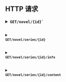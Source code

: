 ## HTTP 请求

<details>
<summary>
<b><code>GET</code></b><b><code>/novel/{id}` 
</summary>
<br/>

| 参数 | 类型     | 描述 |
| ---- | -------- | ---- |
| `id` | `number` | Pid  |

示例: `http://127.0.0.1:1145/novel/15927906`

返回: `NovelDTO`

| key             | 类型               | 描述            |
| --------------- | ------------------ | --------------- |
| `id`            | `number`           | Pid             |
| `title`         | `string`           | 标题            |
| `description`   | `string`           | 介绍            |
| `tags`          | `string[]`         | 标签数组        |
| `lang`          | `Language`         | 语言枚举        |
| `restrict`      | `Restrict`         | 限制等级        |
| `charCount`     | `number`           | 字节数          |
| `wordCount`     | `number`           | 词数            |
| `createTime`    | `number`           | 创建日期        |
| `updateTime`    | `number`           | 更新日期        |
| `readingTime`   | `number`           | 阅读时间        |
| `bookmarkCount` | `number`           | 收藏数 (❤ 图标) |
| `likeCount`     | `number`           | 喜欢数 (😊 图标) |
| `viewCount`     | `number`           | 浏览量 (👁 图标) |
| `cover`         | `string`           | 封面图片        |
| `series`        | `ContentSeriesDTO` | 系列数据        |
| `author`        | `AuthorDTO`        | 作者            |
| `content`       | `string`           | 正文            |

```
{
    "id": 19115002,
    "title": "第2話『はじめての登下校』",
    "description": "",
    "tags": [
        "百合",
        "..."
    ],
    "lang": "ja",
    "restrict": "safe",
    "charCount": 4282,
    "wordCount": 1888,
    "readingTime": 513,
    "bookmarkCount": 11,
    "likeCount": 9,
    "viewCount": 353,
    "cover": "...",
    "series": {
        "id": 9943394,
        "title": "言語チート転生〜幼女VTuberは世界を救う〜",
        "prev": {
            "id": 19114998,
            "title": "第1話『終わりとはじまり』"
        },
        "next": {
            "id": 19115003,
            "title": "第3話『お姉ちゃんのお願い』"
        }
    },
    "author": {
        "id": 90197256,
        "name": "可愛ケイ@VTuber兼小説家"
    },
    "content": "..."
}
```
---
</details>

<details>
<summary>
<b><code>GET</code></b><b><code>/novel/series/{id}</code></b>
</summary>
<br/>

| 参数 | 类型     | 描述 |
| ---- | -------- | ---- |
| `id` | `number` | Pid  |

示例: `http://127.0.0.1:1145/novel/series/9943394`

返回: `NovelSericeInfoDTO`

| key      | 类型                 | 描述                          |
| -------- | -------------------- | ----------------------------- |
| `...`    | `NovelSericeInfoDTO` | 参考下文 `NovelSericeInfoDTO` |
| `novels` | `NovelInfoDTO[]`     | 参考下文 `NovelInfoDTO`       |

```
{
    "id": 9943394,
    "title": "言語チート転生〜幼女VTuberは世界を救う〜",
    "tags": [
        "百合",
        "..."
    ],
    "lang": "ja",
    "cover": "...",
    "restrict": "safe",
    "concluded": true,
    "total": 45,
    "charCount": 128761,
    "wordCount": 58687,
    "readingTime": 15451,
    "createTime": 1673809337,
    "updateTime": 1674504831,
    "author": {
        "name": "可愛ケイ@VTuber兼小説家",
        "id": 90197256
    },

    "novels": [
        {
            "id": 19114998,
            "title": "第1話『終わりとはじまり』",
            "description": "...",
            "tags": [
                "百合",
                "..."
            ],
            "restrict": "safe",
            "wordCount": 1095,
            "readingTime": 296000,
            "createTime": 1673810153000,
            "updateTime": 1674364856000,
            "bookmarkCount": 48,
            "author": {
                "name": "可愛ケイ@VTuber兼小説家",
                "id": 90197256
            }
        },
        ...
    ]
}
```
---
</details>

<details>
<summary>
<b><code>GET</code></b><b><code>/novel/series/{id}/info</code></b>
</summary>
<br/>

| 参数 | 类型     | 描述 |
| ---- | -------- | ---- |
| `id` | `number` | Pid  |

示例: `http://127.0.0.1:1145/novel/series/9943394/info`

返回: `NovelSericeInfoDTO`

| key           | 类型        | 描述     |
| ------------- | ----------- | -------- |
| `id`          | `number`    | Pid      |
| `title`       | `string`    | 标题     |
| `description` | `string`    | 介绍     |
| `tags`        | `string[]`  | 标签数组 |
| `lang`        | `Language`  | 语言枚举 |
| `cover`       | `string`    | 封面图片 |
| `restrict`    | `Restrict`  | 限制等级 |
| `concluded`   | `boolean`   | 完结状态 |
| `total`       | `number`    | 总篇数   |
| `charCount`   | `number`    | 字节数   |
| `wordCount`   | `number`    | 词数     |
| `createTime`  | `number`    | 创建日期 |
| `updateTime`  | `number`    | 更新日期 |
| `readingTime` | `number`    | 阅读时间 |
| `author`      | `AuthorDTO` | 作者     |

```
{
    "id": 9943394,
    "title": "言語チート転生〜幼女VTuberは世界を救う〜",
    "description": "...",
    "tags": [
        "百合",
        "..."
    ],
    "lang": "ja",
    "cover": "...",
    "restrict": "safe",
    "concluded": true,
    "total": 45,
    "charCount": 128761,
    "wordCount": 58687,
    "readingTime": 15451,
    "createTime": 1673809337,
    "updateTime": 1674504831,
    "author": {
        "name": "可愛ケイ@VTuber兼小説家",
        "id": 90197256
    }
}
```
---
</details>

<details>
<summary>
<b><code>GET</code></b><b><code>/novel/series/{id}/content</code></b>
</summary>
<br/>

| 参数 | 类型     | 描述 |
| ---- | -------- | ---- |
| `id` | `number` | Pid  |

示例: `http://127.0.0.1:1145/novel/series/9943394/content`

返回: `NovelInfoDTO[]`

*参考上文 `NovelDTO`*

```
[
    {
        "id": 19114998,
        "title": "第1話『終わりとはじまり』",
        "description": "...",
        "tags": [
            "百合",
            "..."
        ],
        "restrict": "safe",
        "wordCount": 1095,
        "readingTime": 296000,
        "createTime": 1673810153000,
        "updateTime": 1674364856000,
        "bookmarkCount": 48,
        "author": {
            "name": "可愛ケイ@VTuber兼小説家",
            "id": 90197256
        }
    },
    ...
]
```
---
</details>